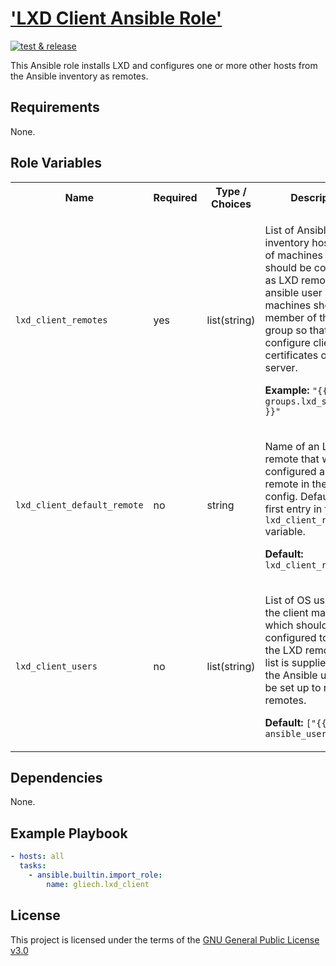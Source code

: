 # ['LXD Client Ansible Role'][1]

[![test & release][2]][3]

This Ansible role installs LXD and configures one or more other hosts from the
Ansible inventory as remotes.

## Requirements

None.

## Role Variables

<table>
<tr><th>Name</th><th>Required</th><th>Type / Choices</th><th>Description</th></tr>
<tr><td><code>lxd_client_remotes</code></td>
<td>yes</td>
<td>list(string)</td>
<td>

List of Ansible inventory hostnames of machines that should be configured as LXD
remotes. The ansible user on these machines should be a member of the lxd group
so that it can configure client certificates on the server.

**Example:** `"{{ groups.lxd_servers }}"`
</td></tr>


<tr><td><code>lxd_client_default_remote</code></td>
<td>no</td>
<td>string</td>
<td>

Name of an LXD remote that will be configured as default-remote in the lxc
client config. Defaults to the first entry in the `lxd_client_remotes` variable.

**Default:** `lxd_client_remotes[0]`
</td></tr>


<tr><td><code>lxd_client_users</code></td>
<td>no</td>
<td>list(string)</td>
<td>

List of OS users, on the client machines which should be configured to access
the LXD remotes. If no list is supplied, only the Ansible user will be set up to
reach the remotes.

**Default:** `["{{ ansible_user_id }}"]`
</td></tr>
</table>

## Dependencies

None.

## Example Playbook

```yaml
- hosts: all
  tasks:
    - ansible.builtin.import_role:
        name: gliech.lxd_client
```

## License

This project is licensed under the terms of the [GNU General Public License v3.0](LICENSE)

[1]: https://galaxy.ansible.com/ui/standalone/roles/gliech/lxd_client/
[2]: https://github.com/gliech/lxd-client-ansible-role/actions/workflows/release.yml/badge.svg
[3]: https://github.com/gliech/lxd-client-ansible-role/actions/workflows/release.yml
[4]: https://github.com/gliech/semantic-release-config-github-ansible-role
